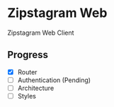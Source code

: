 # Zipstagram Web

Zipstagram Web Client

## Progress

- [X] Router
- [ ] Authentication (Pending)
- [ ] Architecture
- [ ] Styles